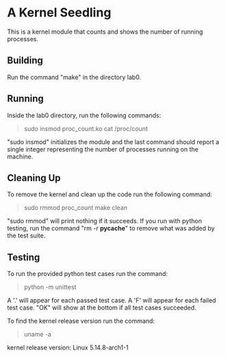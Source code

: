 # A Kernel Seedling

This is a kernel module that counts and shows the number of running processes.

## Building

Run the command "make" in the directory lab0.

## Running

Inside the lab0 directory, run the following commands:
> sudo insmod proc_count.ko
> cat /proc/count

"sudo insmod" initializes the module and the last command should report a single integer representing the number of processes running on the machine.

## Cleaning Up

To remove the kernel and clean up the code run the following command:
> sudo rmmod proc_count
> make clean

"sudo rmmod" will print nothing if it succeeds.
If you run with python testing, run the command "rm -r __pycache__" to remove what was added by the test suite.

## Testing

To run the provided python test cases run the command:
> python -m unittest

A '.' will appear for each passed test case. A 'F' will appear for each failed test case. "OK" will show at the bottom if all test cases succeeded.

To find the kernel release version run the command:
> uname -a

kernel release version: Linux 5.14.8-arch1-1


